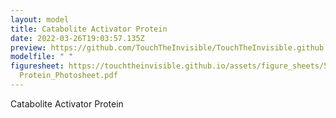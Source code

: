 ```yaml
---
layout: model
title: Catabolite Activator Protein
date: 2022-03-26T19:03:57.135Z
preview: https://github.com/TouchTheInvisible/TouchTheInvisible.github.io/blob/master/assets/img/5CIZ-CAP%20Protein/CAP-img_CAP+alpha+DNA-ribbon.png?raw=true
modelfile: " "
figuresheet: https://touchtheinvisible.github.io/assets/figure_sheets/5CIZ-CAP
  Protein_Photosheet.pdf
---
```

Catabolite Activator Protein